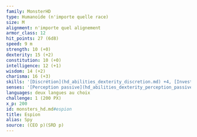 ```yaml
---
family: MonsterHD
type: Humanoïde (n'importe quelle race)
size: M
alignment: n'importe quel alignement
armor_class: 12
hit_points: 27 (6d8)
speed: 9 m
strength: 10 (+0)
dexterity: 15 (+2)
constitution: 10 (+0)
intelligence: 12 (+1)
wisdom: 14 (+2)
charisma: 16 (+3)
skills: '[Discrétion](hd_abilities_dexterity_discretion.md) +4, [Investigation](hd_abilities_intelligence_investigation.md) +5, [Perception](hd_abilities_wisdom_perception.md) +6, [Perspicacité](hd_abilities_wisdom_perspicacite.md) +4, [Persuasion](hd_abilities_charisma_persuasion.md) +5, [Supercherie](hd_abilities_charisma_supercherie.md) +5, [Escamotage](hd_abilities_dexterity_escamotage.md) +4'
senses: '[Perception passive](hd_abilities_dexterity_perception_passive.md) 16'
languages: deux langues au choix
challenge: 1 (200 PX)
x_p: 200
id: monsters_hd.md#espion
title: Espion
alias: Spy
source: (CEO p)(SRD p)
---
```


